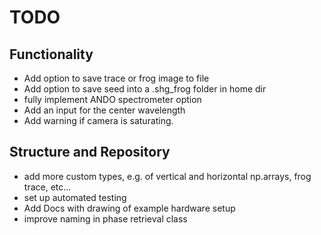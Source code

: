# TODO

## Functionality

- Add option to save trace or frog image to file
- Add option to save seed into a .shg_frog folder in home dir
- fully implement ANDO spectrometer option
- Add an input for the center wavelength
- Add warning if camera is saturating.

## Structure and Repository

- add more custom types, e.g. of vertical and horizontal np.arrays, frog trace, etc...
- set up automated testing
- Add Docs with drawing of example hardware setup
- improve naming in phase retrieval class